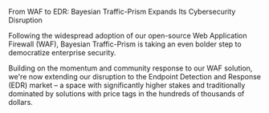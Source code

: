 From WAF to EDR: Bayesian Traffic-Prism Expands Its Cybersecurity Disruption

Following the widespread adoption of our open-source Web Application Firewall (WAF), Bayesian Traffic-Prism is taking an even bolder step to democratize enterprise security. 

Building on the momentum and community response to our WAF solution, we're now extending our disruption to the Endpoint Detection and Response (EDR) market – a space with significantly higher stakes and traditionally dominated by solutions with price tags in the hundreds of thousands of dollars.
